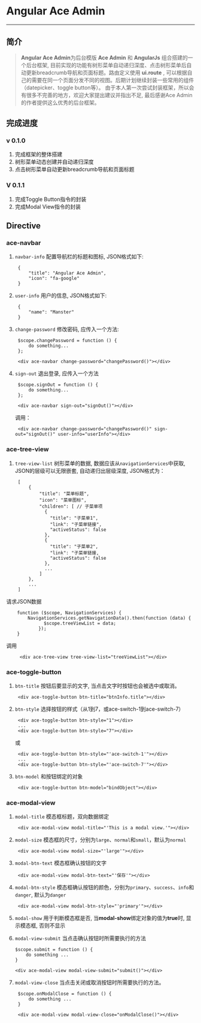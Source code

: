 # Angular Ace Admin
----
## 简介
>**Angular Ace Admin**为后台模版 **Ace Admin** 和 **AngularJs** 组合搭建的一个后台框架, 目前实现的功能有树形菜单自动递归深度、点击树形菜单后自动更新breadcrumb导航和页面标题。路由定义使用 **ui.route** , 可以根据自己的需要在同一个页面分发不同的视图。后期计划继续封装一些常用的组件（datepicker、toggle button等）。
由于本人第一次尝试封装框架，所以会有很多不完善的地方，欢迎大家提出建议并指出不足, 最后感谢Ace Admin的作者提供这么优秀的后台框架。

## 完成进度
### v 0.1.0
1. 完成框架的整体搭建
2. 树形菜单动态创建并自动递归深度
3. 点击树形菜单自动更新breadcrumb导航和页面标题

### V 0.1.1
1. 完成Toggle Button指令的封装
2. 完成Modal View指令的封装


## Directive
### ace-navbar
1. `navbar-info` 配置导航栏的标题和图标,
JSON格式如下:

		{
			"title": "Angular Ace Admin",
			"icon": "fa-google"
		}
2. `user-info` 用户的信息,
JSON格式如下:

		{
			"name": "Manster"
		}
		
3. `change-password` 修改密码, 应传入一个方法:
		
		$scope.changePassword = function () {
			do something...
		};
		
		<div ace-navbar change-password="changePassword()"></div>
		
4. `sign-out` 退出登录, 应传入一个方法
		
		$scope.signOut = function () {
			do something...
		};
		
		<div ace-navbar sign-out="signOut()"></div>
		
	调用：

		<div ace-navbar change-password="changePassword()" sign-out="signOut()" user-info="userInfo"></div>
		

### ace-tree-view
1. `tree-view-list` 树形菜单的数据, 数据应该从`navigationServices`中获取, JSON的层级可以无限嵌套, 自动递归出层级深度, JSON格式为：
		
		[
			{
    			"title": "菜单标题",
			    "icon": "菜单图标",
			    "children": [ // 子菜单项
			      {
        			"title": "子菜单1",
		        	"link": "子菜单链接",
	        		"activeStatus": false
			      },
			      {
        			"title": "子菜单2",
		        	"link": "子菜单链接,
					"activeStatus": false
			      },
			      ...
				]
			},
			...
		]
请求JSON数据
		
		function ($scope, NavigationServices) {
			NavigationServices.getNavigationData().then(function (data) {
                  $scope.treeViewList = data;
                });
       	}
调用
 	
 		 <div ace-tree-view tree-view-list="treeViewList"></div>

### ace-toggle-button
1. `btn-title` 按钮后要显示的文字, 当点击文字时按钮也会被选中或取消。

        <div ace-toggle-button btn-title="btnInfo.title"></div>

2. `btn-style` 选择按钮的样式（从1到7，或ace-switch-1到ace-switch-7）

        <div ace-toggle-button btn-style="1"></div>
        ...
        <div ace-toggle-button btn-style="7"></div>

    或

        <div ace-toggle-button btn-style="'ace-switch-1'"></div>
        ...
        <div ace-toggle-button btn-style="'ace-switch-7'"></div>

3. `btn-model` 和按钮绑定的对象

        <div ace-toggle-button btn-model="bindObject"></div>

### ace-modal-view
1. `modal-title` 模态框标题，双向数据绑定

        <div ace-modal-view modal-title="'This is a modal view.'"></div>

2. `modal-size` 模态框的尺寸，分别为`large`、`normal`和`small`，默认为`normal`

        <div ace-modal-view modal-size="'large'"></div>
        
3. `modal-btn-text` 模态框确认按钮的文字

		<div ace-modal-view modal-btn-text="'保存'"></div>
		
4. `modal-btn-style` 模态框确认按钮的颜色，分别为`primary`、`success`、`info`和`danger`, 默认为`danger`

		<div ace-modal-view modal-btn-style="'primary'"></div>
		
5. `modal-show` 用于判断模态框是否, 当**modal-show**绑定对象的值为**true**时, 显示模态框, 否则不显示

6.  `modal-view-submit` 当点击确认按钮时所需要执行的方法

		$scope.submit = function () {
			do something ...
		}
		
		<div ace-modal-view modal-view-submit="submit()"></div>
		
7. `modal-view-close` 当点击关闭或取消按钮时所需要执行的方法。

		$scope.onModalClose = function () {
			do something ...
		}
		
		<div ace-modal-view modal-view-close="onModalClose()"></div>
		


